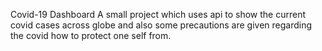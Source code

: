 Covid-19 Dashboard
A small project which uses api to show the current covid cases across globe and also some precautions are given regarding the covid how to protect one self from.
